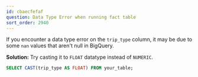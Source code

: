 ```yaml
---
id: cbaecfefaf
question: Data Type Error when running fact table
sort_order: 2940
---
```


If you encounter a data type error on the `trip_type` column, it may be due to some `nan` values that aren't null in BigQuery.

**Solution:** Try casting it to `FLOAT` datatype instead of `NUMERIC`. 

```sql
SELECT CAST(trip_type AS FLOAT) FROM your_table;
```